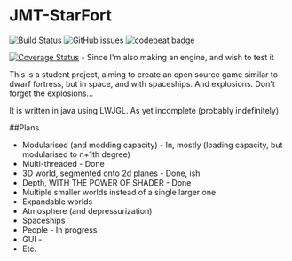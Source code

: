 JMT-StarFort
=====


[![Build Status](https://travis-ci.org/jediminer543/JMT-Starfort.svg?branch=master)](https://travis-ci.org/jediminer543/JMT-Starfort)
[![GitHub issues](https://img.shields.io/github/issues/jediminer543/JMT-Starfort.svg)](https://github.com/jediminer543/JMT-Starfort/issues)
[![codebeat badge](https://codebeat.co/badges/12871665-51f2-44a3-a7b4-c96fc9a9019d)](https://codebeat.co/projects/github-com-jediminer543-jmt-starfort)


[![Coverage Status](https://coveralls.io/repos/github/jediminer543/JMT-Starfort/badge.svg?branch=master)](https://coveralls.io/github/jediminer543/JMT-Starfort?branch=master) - Since I'm also making an engine, and wish to test it


This is a student project, aiming to create an open source game similar to dwarf fortress, but in space, and with spaceships. And explosions. Don't forget the explosions...

It is written in java using LWJGL. As yet incomplete (probably indefinitely)

##Plans
* Modularised (and modding capacity) - In, mostly (loading capacity, but modularised to n+1th degree)
* Multi-threaded - Done
* 3D world, segmented onto 2d planes - Done, ish
* Depth, WITH THE POWER OF SHADER - Done
* Multiple smaller worlds instead of a single larger one
* Expandable worlds
* Atmosphere (and depressurization)
* Spaceships
* People - In progress
* GUI - 
* Etc.

